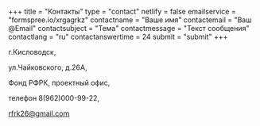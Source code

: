 +++
title = "Контакты"
type = "contact"
netlify = false
emailservice = "formspree.io/xrgagrkz"
contactname = "Ваше имя"
contactemail = "Ваш @Email"
contactsubject = "Тема"
contactmessage = "Текст сообщения"
contactlang = "ru"
contactanswertime = 24
submit = "submit"
+++

г.Кисловодск, 

ул.Чайковского, д.26А, 

Фонд РФРК, проектный офис, 

телефон 8(962)000-99-22,

rfrk26@gmail.com

